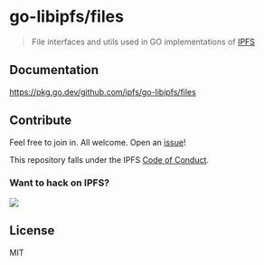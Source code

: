 # go-libipfs/files

> File interfaces and utils used in GO implementations of [IPFS](https://ipfs.tech)

## Documentation

https://pkg.go.dev/github.com/ipfs/go-libipfs/files

## Contribute

Feel free to join in. All welcome. Open an [issue](https://github.com/ipfs/go-libipfs/issues)!

This repository falls under the IPFS [Code of Conduct](https://github.com/ipfs/community/blob/master/code-of-conduct.md).

### Want to hack on IPFS?

[![](https://cdn.rawgit.com/jbenet/contribute-ipfs-gif/master/img/contribute.gif)](https://github.com/ipfs/community/blob/master/CONTRIBUTING.md)

## License

MIT

